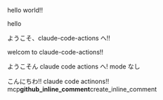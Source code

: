 hello world!!

hello

ようこそ、claude-code-actions へ!!

welcom to claude-code-actions!!

ようこそん claude code actions へ!
mode なし

こんにちわ!! claude code actinons!!
mcp**github_inline_comment**create_inline_comment
